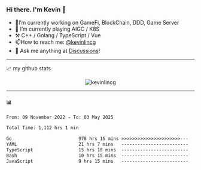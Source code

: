 ### Hi there. I'm Kevin 👋

- 🔭I’m currently working on GameFi, BlockChain, DDD, Game Server
- 🌱 I’m currently playing AIGC / K8S
-   :hammer_and_pick: C++ / Golang / TypeScript / Vue
- 📫How to reach me: [@kevinlincg](https://twitter.com/kevinlincg) 
-   :thought_balloon: Ask me anything at [Discussions](https://github.com/kevinlincg/kevinlincg/issues/new)!

---

📈 my github stats

<p align="center"> <img src="https://github-readme-stats-ouuan.vercel.app/api?username=kevinlincg&theme=dark&show_icons=true&count_private=true" alt="kevinlincg" />

---

#### :bar_chart: 

<!--START_SECTION:waka-->

```txt
From: 09 November 2022 - To: 03 May 2025

Total Time: 1,112 hrs 1 min

Go                         978 hrs 15 mins >>>>>>>>>>>>>>>>>>>>>>---   87.97 %
YAML                       21 hrs 7 mins   -------------------------   01.90 %
TypeScript                 15 hrs 18 mins  -------------------------   01.38 %
Bash                       10 hrs 15 mins  -------------------------   00.92 %
JavaScript                 9 hrs 15 mins   -------------------------   00.83 %
```

<!--END_SECTION:waka-->
